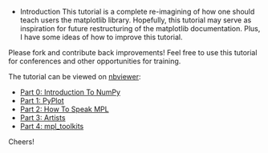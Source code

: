 * Introduction
This tutorial is a complete re-imagining of how one should teach users
the matplotlib library. Hopefully, this tutorial may serve as inspiration
for future restructuring of the matplotlib documentation. Plus, I have some
ideas of how to improve this tutorial.

Please fork and contribute back improvements! Feel free to use this tutorial
for conferences and other opportunities for training.

The tutorial can be viewed on [nbviewer](http://nbviewer.ipython.org):
* [Part 0: Introduction To NumPy]
* [Part 1: PyPlot]
* [Part 2: How To Speak MPL]
* [Part 3: Artists]
* [Part 4: mpl_toolkits]

Cheers!


[Part 0: Introduction To NumPy]: http://nbviewer.ipython.org/github/WeatherGod/AnatomyOfMatplotlib/blob/master/AnatomyOfMatplotlib-Part0-Intro2NumPy.ipynb
[Part 1: PyPlot]: http://nbviewer.ipython.org/github/WeatherGod/AnatomyOfMatplotlib/blob/master/AnatomyOfMatplotlib-Part1-Figures_Subplots_and_layouts.ipynb
[Part 2: How To Speak MPL]: http://nbviewer.ipython.org/github/WeatherGod/AnatomyOfMatplotlib/blob/master/AnatomyOfMatplotlib-Part2-HowToSpeakMPL.ipynb
[Part 3: Artists]: http://nbviewer.ipython.org/github/WeatherGod/AnatomyOfMatplotlib/blob/master/AnatomyOfMatplotlib-Part3-Artists.ipynb
[Part 4: mpl_toolkits]: http://nbviewer.ipython.org/github/WeatherGod/AnatomyOfMatplotlib/blob/master/AnatomyOfMatplotlib-Part4-mpl_toolkits.ipynb
